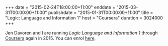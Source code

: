 +++
date = "2015-02-24T18:00:00+11:00"
enddate = "2015-03-31T00:00:00+11:00"
publishdate = "2015-01-31T00:00:00+11:00"
title = "Logic: Language and Information 1"
host = "Coursera"
duration = 3024000
+++

Jen Davoren and I are running _Logic Language and Information 1_ through [Coursera](http://coursera.org) again in 2015. You can enrol [here](https://www.coursera.org/course/logic1).

